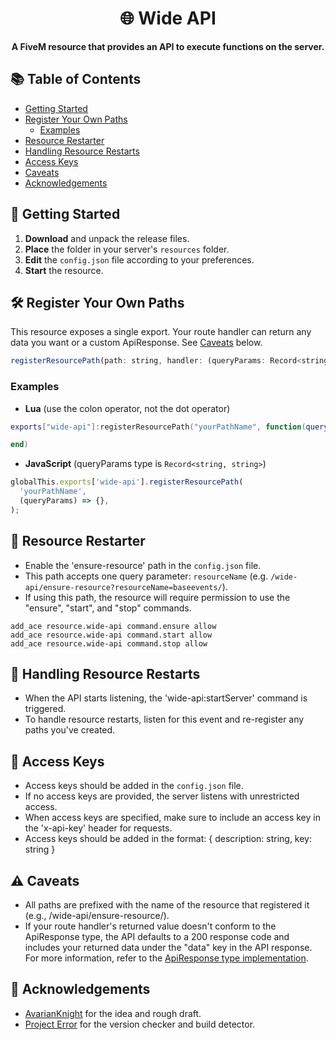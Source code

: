 <div align="center">

# 🌐 Wide API

**A FiveM resource that provides an API to execute functions on the server.**

</div>

## 📚 Table of Contents

- [Getting Started](#-getting-started)
- [Register Your Own Paths](#-register-your-own-paths)
  - [Examples](#examples)
- [Resource Restarter](#-resource-restarter)
- [Handling Resource Restarts](#-handling-resource-restarts)
- [Access Keys](#-access-keys)
- [Caveats](#-caveats)
- [Acknowledgements](#-acknowledgements)

## 🚀 Getting Started

1. **Download** and unpack the release files.
2. **Place** the folder in your server's `resources` folder.
3. **Edit** the `config.json` file according to your preferences.
4. **Start** the resource.

## 🛠 Register Your Own Paths

This resource exposes a single export. Your route handler can return any data you want or a custom ApiResponse. See [Caveats](#-caveats) below.

```javascript
registerResourcePath(path: string, handler: (queryParams: Record<string, string>) => ApiResponse | unknown)
```

### Examples

- **Lua** (use the colon operator, not the dot operator)

```lua
exports["wide-api"]:registerResourcePath("yourPathName", function(queryParams)

end)
```

- **JavaScript** (queryParams type is `Record<string, string>`)

```javascript
globalThis.exports['wide-api'].registerResourcePath(
  'yourPathName',
  (queryParams) => {},
);
```

## 🔁 Resource Restarter

- Enable the 'ensure-resource' path in the `config.json` file.
- This path accepts one query parameter: `resourceName` (e.g. `/wide-api/ensure-resource?resourceName=baseevents/`).
- If using this path, the resource will require permission to use the "ensure", "start", and "stop" commands.

```
add_ace resource.wide-api command.ensure allow
add_ace resource.wide-api command.start allow
add_ace resource.wide-api command.stop allow
```

## 🔄 Handling Resource Restarts

- When the API starts listening, the 'wide-api:startServer' command is triggered.
- To handle resource restarts, listen for this event and re-register any paths you've created.

## 🔑 Access Keys

- Access keys should be added in the `config.json` file.
- If no access keys are provided, the server listens with unrestricted access.
- When access keys are specified, make sure to include an access key in the 'x-api-key' header for requests.
- Access keys should be added in the format: { description: string, key: string }

## ⚠️ Caveats

- All paths are prefixed with the name of the resource that registered it (e.g., /wide-api/ensure-resource/).
- If your route handler's returned value doesn't conform to the ApiResponse type, the API defaults to a 200 response code and includes your returned data under the "data" key in the API response. For more information, refer to the [ApiResponse type implementation](https://github.com/c-wide/wide-api/blob/acbee784552da106dc45106b058cb9cffde6d95b/src/response.ts#L25).

## 🙌 Acknowledgements

- [AvarianKnight](https://github.com/AvarianKnight) for the idea and rough draft.
- [Project Error](https://github.com/project-error) for the version checker and build detector.
